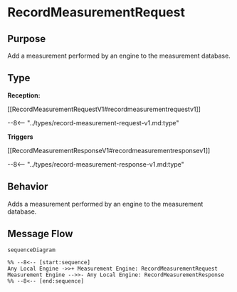 <div class="message" markdown>


# RecordMeasurementRequest

## Purpose

<!-- --8<-- [start:purpose] -->
Add a measurement performed by an engine to the measurement database.
<!-- --8<-- [end:purpose] -->

## Type

<!-- --8<-- [start:type] -->
**Reception:**

[[RecordMeasurementRequestV1#recordmeasurementrequestv1]]

--8<-- "../types/record-measurement-request-v1.md:type"

**Triggers**

[[RecordMeasurementResponseV1#recordmeasurementresponsev1]]

--8<-- "../types/record-measurement-response-v1.md:type"

<!-- --8<-- [end:type] -->

## Behavior

<!-- --8<-- [start:behavior] -->
Adds a measurement performed by an engine to the measurement database.
<!-- --8<-- [end:behavior] -->


## Message Flow

<!-- --8<-- [start:messages] -->
```mermaid
sequenceDiagram

%% --8<-- [start:sequence]
Any Local Engine ->>+ Measurement Engine: RecordMeasurementRequest
Measurement Engine -->>- Any Local Engine: RecordMeasurementResponse
%% --8<-- [end:sequence]
```

<!-- --8<-- [end:messages] -->

</div>
